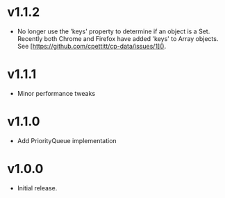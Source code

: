 v1.1.2
======

* No longer use the 'keys' property to determine if an object is a Set.
  Recently both Chrome and Firefox have added 'keys' to Array objects.
  See [https://github.com/cpettitt/cp-data/issues/1]().

v1.1.1
======

* Minor performance tweaks

v1.1.0
======

* Add PriorityQueue implementation

v1.0.0
======

* Initial release.
